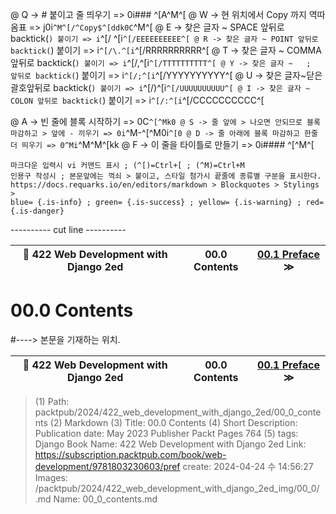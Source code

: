 
@ Q -> # 붙이고 줄 띄우기 => 0i### ^[A^M^[
@ W -> 현 위치에서 Copy 까지 역따옴표 => j0i```^M^[/^Copy$^[ddk0C```^M^[
@ E -> 찾은 글자 ~ SPACE 앞뒤로 backtick(`) 붙이기 => i`^[/ ^[i`^[/EEEEEEEEEE^[
@ R -> 찾은 글자 ~ POINT 앞뒤로 backtick(`) 붙이기 => i`^[/\.^[i`^[/RRRRRRRRRR^[
@ T -> 찾은 글자 ~ COMMA 앞뒤로 backtick(`) 붙이기 => i`^[/,^[i`^[/TTTTTTTTTT^[
@ Y -> 찾은 글자 ~   ;   앞뒤로 backtick(`) 붙이기 => i`^[/;^[i`^[/YYYYYYYYYY^[
@ U -> 찾은 글자~닫은괄호앞뒤로 backtick(`) 붙이기 => i`^[/)^[i`^[/UUUUUUUUUU^[
@ I -> 찾은 글자 ~ COLON 앞뒤로 backtick(`) 붙이기 => i`^[/:^[i`^[/CCCCCCCCCC^[

@ A -> 빈 줄에 블록 시작하기 => 0C```^[^Mk0
@ S -> 줄 앞에 > 나오면 안되므로 블록 마감하고 > 앞에 - 끼우기 => 0i```^M-^[^M0i```^[0
@ D -> 줄 아래에 블록 마감하고 한줄 더 띄우기 => 0^Mi```^M^M^[kk
@ F -> 이 줄을 타이틀로 만들기 => 0i#### ^[^M^[

    마크다운 입력시 vi 커맨드 표시 ; (^[)=Ctrl+[ ; (^M)=Ctrl+M
    인용구 작성시 ; 본문앞에는 꺽쇠 > 붙이고, 스타일 첨가시 끝줄에 종류별 구분을 표시한다.
    https://docs.requarks.io/en/editors/markdown > Blockquotes > Stylings >
    blue= {.is-info} ; green= {.is-success} ; yellow= {.is-warning} ; red= {.is-danger}

---------- cut line ----------

| 🏁 422 Web Development with Django 2ed | 00.0 Contents | [ 00.1 Preface ](/packtpub/2024/422_web_development_with_django_2ed/00_1_preface) ≫ |
|:----:|:----:|:----:|

# 00.0 Contents
#----> 본문을 기재하는 위치.



| 🏁 422 Web Development with Django 2ed | 00.0 Contents | [ 00.1 Preface ](/packtpub/2024/422_web_development_with_django_2ed/00_1_preface) ≫ |
|:----:|:----:|:----:|

> (1) Path: packtpub/2024/422_web_development_with_django_2ed/00_0_contents
> (2) Markdown
> (3) Title: 00.0 Contents
> (4) Short Description: Publication date: May 2023 Publisher Packt Pages 764
> (5) tags: Django
> Book Name: 422 Web Development with Django 2ed
> Link: https://subscription.packtpub.com/book/web-development/9781803230603/pref
> create: 2024-04-24 수 14:56:27
> Images: /packtpub/2024/422_web_development_with_django_2ed_img/00_0/
> .md Name: 00_0_contents.md

